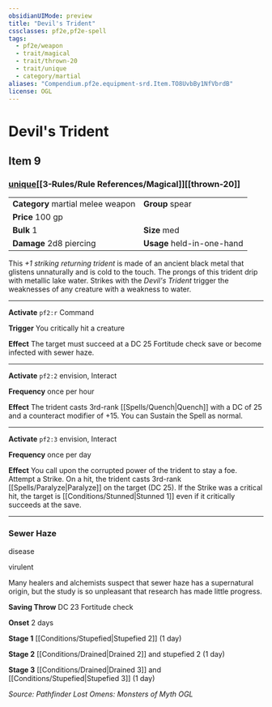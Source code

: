 ```yaml
---
obsidianUIMode: preview
title: "Devil's Trident"
cssclasses: pf2e,pf2e-spell
tags:
  - pf2e/weapon
  - trait/magical
  - trait/thrown-20
  - trait/unique
  - category/martial
aliases: "Compendium.pf2e.equipment-srd.Item.TO8UvbBy1NfVbrdB"
license: OGL
---
```

# Devil's Trident
## Item 9
### [unique](unique.md "Unique Rarity Trait")[[3-Rules/Rule References/Magical]][[thrown-20]]

|  |  |
| -- | -- |
| **Category** martial melee weapon | **Group** spear |
| **Price** 100 gp |  |
| **Bulk** 1 | **Size** med |
| **Damage** 2d8 piercing  | **Usage** held-in-one-hand |



This _+1 striking returning trident_ is made of an ancient black metal that glistens unnaturally and is cold to the touch. The prongs of this trident drip with metallic lake water. Strikes with the _Devil's Trident_ trigger the weaknesses of any creature with a weakness to water.

* * *

**Activate** `pf2:r` Command

**Trigger** You critically hit a creature

**Effect** The target must succeed at a DC 25 Fortitude check save or become infected with sewer haze.

* * *

**Activate** `pf2:2` envision, Interact

**Frequency** once per hour

**Effect** The trident casts 3rd-rank [[Spells/Quench|Quench]] with a DC of 25 and a counteract modifier of +15. You can Sustain the Spell as normal.

* * *

**Activate** `pf2:3` envision, Interact

**Frequency** once per day

**Effect** You call upon the corrupted power of the trident to stay a foe. Attempt a Strike. On a hit, the trident casts 3rd-rank [[Spells/Paralyze|Paralyze]] on the target (DC 25). If the Strike was a critical hit, the target is [[Conditions/Stunned|Stunned 1]] even if it critically succeeds at the save.

* * *

### Sewer Haze

disease

virulent

Many healers and alchemists suspect that sewer haze has a supernatural origin, but the study is so unpleasant that research has made little progress.

**Saving Throw** DC 23 Fortitude check

**Onset** 2 days

**Stage 1** [[Conditions/Stupefied|Stupefied 2]] (1 day)

**Stage 2** [[Conditions/Drained|Drained 2]] and stupefied 2 (1 day)

**Stage 3** [[Conditions/Drained|Drained 3]] and [[Conditions/Stupefied|Stupefied 3]] (1 day)

*Source: Pathfinder Lost Omens: Monsters of Myth*
*OGL*
